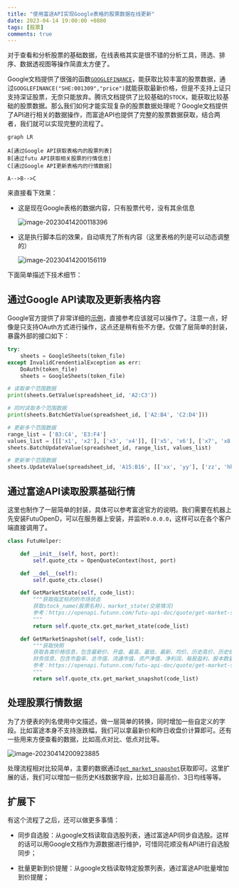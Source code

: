 ```yaml
---
title: "使用富途API实现Google表格的股票数据在线更新"
date: 2023-04-14 19:00:00 +0800
tags: [股票]
comments: true
---
```


对于查看和分析股票的基础数据，在线表格其实是很不错的分析工具，筛选、排序、数据透视图等操作简直太方便了。

Google文档提供了很强的函数[`GOOGLEFINANCE`](https://support.google.com/docs/answer/3093281?hl=zh-Hans)，能获取比较丰富的股票数据，通过`GOOGLEFINANCE("SHE:001309","price")`就能获取最新价格，但是不支持上证只支持深证股票，无奈只能放弃。腾讯文档提供了比较基础的`STOCK`，能获取比较基础的股票数据。那么我们如何才能实现复杂的股票数据处理呢？Google文档提供了API进行相关的数据操作，而富途API也提供了完整的股票数据获取，结合两者，我们就可以实现完整的流程了。

```mermaid
graph LR

A[通过Google API获取表格内的股票列表]
B[通过futu API获取相关股票的行情信息]
C[通过Google API更新表格内的行情数据]

A-->B-->C
```

来直接看下效果：

- 这是现在Google表格的数据内容，只有股票代号，没有其余信息

  ![image-20230414200118396](https://pic-1251468582.picsh.myqcloud.com/pic/2023/04/14/777ecb.png)

- 这是执行脚本后的效果，自动填充了所有内容（这里表格的列是可以动态调整的）

  ![image-20230414200156119](https://pic-1251468582.picsh.myqcloud.com/pic/2023/04/14/d4e1ef.png)

下面简单描述下技术细节：

## 通过Google API读取及更新表格内容

Google官方提供了非常详细的[示例](https://developers.google.com/sheets/api/guides/values?hl=zh-cn#read_multiple_ranges)，直接参考应该就可以操作了。注意一点，好像是只支持OAuth方式进行操作，这点还是稍有些不方便。仅做了层简单的封装，暴露外部的接口如下：

```python
try:
    sheets = GoogleSheets(token_file)
except InvalidCrendentialException as err:
    DoAuth(token_file)
    sheets = GoogleSheets(token_file)

# 读取单个范围数据
print(sheets.GetValue(spreadsheet_id, 'A2:C3'))

# 同时读取多个范围数据
print(sheets.BatchGetValue(spreadsheet_id, ['A2:B4', 'C2:D4']))

# 更新多个范围数据
range_list = ['B3:C4', 'E3:F4']
values_list = [[['x1', 'x2'], ['x3', 'x4']], [['x5', 'x6'], ['x7', 'x8']]]
sheets.BatchUpdateValue(spreadsheet_id, range_list, values_list)

# 更新单个范围数据
sheets.UpdateValue(spreadsheet_id, 'A15:B16', [['xx', 'yy'], ['zz', 'hh']])
```

## 通过富途API读取股票基础行情

这里也制作了一层简单的封装，具体可以参考富途官方的说明。我们需要在机器上先安装FutuOpenD，可以在服务器上安装，并监听`0.0.0.0`，这样可以在各个客户端直接调用了。

```python
class FutuHelper:

    def __init__(self, host, port):
        self.quote_ctx = OpenQuoteContext(host, port)

    def __del__(self):
        self.quote_ctx.close()

    def GetMarketState(self, code_list):
        """获取指定标的的市场状态
        获取stock_name(股票名称)、market_state(交易情况)
        参考：https://openapi.futunn.com/futu-api-doc/quote/get-market-state.html
        """
        return self.quote_ctx.get_market_state(code_list)

    def GetMarketSnapshot(self, code_list):
        """获取快照
        获取各类价格信息，包含最新价、开盘、最高、最低、最新、均价、历史高价、历史低价等，以及
        财务信息，包含市盈率、总市值、流通市值、资产净值、净利润、每股盈利、股本数量等
        参考：https://openapi.futunn.com/futu-api-doc/quote/get-market-snapshot.html
        """
        return self.quote_ctx.get_market_snapshot(code_list)
```

## 处理股票行情数据

为了方便表的列名使用中文描述，做一层简单的转换，同时增加一些自定义的字段。比如富途本身不支持涨跌幅，我们可以拿最新价和昨日收盘价计算即可。还有一些用来方便查看的数据，比如高点对比、低点对比等。

![image-20230414200923885](https://pic-1251468582.picsh.myqcloud.com/pic/2023/04/14/91fee0.png)

处理流程相对比较简单，主要的数据通过[`get_market_snapshot`](https://openapi.futunn.com/futu-api-doc/quote/get-market-snapshot.html)获取即可。这里扩展的话，我们可以增加一些历史K线数据字段，比如3日最高价、3日均线等等。

## 扩展下

有这个流程了之后，还可以做更多事情：

- 同步自选股：从google文档读取自选股列表，通过富途API同步自选股。这样的话可以用Google文档作为源数据进行维护，可惜同花顺没有API进行自选股同步；

- 批量更新到价提醒：从google文档读取特定股票列表，通过富途API批量增加到价提醒；


